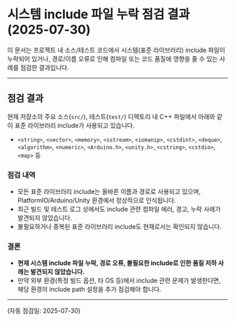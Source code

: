 # 시스템 include 파일 누락 점검 결과 (2025-07-30)

이 문서는 프로젝트 내 소스/테스트 코드에서 시스템(표준 라이브러리) include 파일이 누락되어 있거나, 경로/이름 오류로 인해 컴파일 또는 코드 품질에 영향을 줄 수 있는 사례를 점검한 결과입니다.

---

## 점검 결과

현재 저장소의 주요 소스(`src/`), 테스트(`test/`) 디렉토리 내 C++ 파일에서 아래와 같이 표준 라이브러리 include가 사용되고 있습니다.

- `<string>`, `<vector>`, `<memory>`, `<sstream>`, `<iomanip>`, `<cstdint>`, `<deque>`, `<algorithm>`, `<numeric>`, `<Arduino.h>`, `<unity.h>`, `<cstring>`, `<cstdio>`, `<map>` 등

### 점검 내역
- 모든 표준 라이브러리 include는 올바른 이름과 경로로 사용되고 있으며, PlatformIO/Arduino/Unity 환경에서 정상적으로 인식됩니다.
- 최근 빌드 및 테스트 로그 상에서도 include 관련 컴파일 에러, 경고, 누락 사례가 발견되지 않았습니다.
- 불필요하거나 중복된 표준 라이브러리 include도 현재로서는 확인되지 않습니다.

### 결론
- **현재 시스템 include 파일 누락, 경로 오류, 불필요한 include로 인한 품질 저하 사례는 발견되지 않았습니다.**
- 만약 외부 환경(특정 빌드 옵션, 타 OS 등)에서 include 관련 문제가 발생한다면, 해당 환경의 include path 설정을 추가 점검해야 합니다.

---

(자동 점검일: 2025-07-30)
